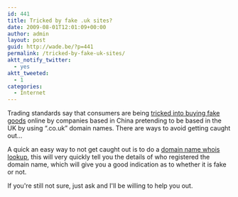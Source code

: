 ```yaml
---
id: 441
title: Tricked by fake .uk sites?
date: 2009-08-01T12:01:09+00:00
author: admin
layout: post
guid: http://wade.be/?p=441
permalink: /tricked-by-fake-uk-sites/
aktt_notify_twitter:
  - yes
aktt_tweeted:
  - 1
categories:
  - Internet
---
```

<p class="lead">
  Trading standards say that consumers are being <a href="http://news.bbc.co.uk/1/hi/business/8178959.stm">tricked into buying fake goods</a> online by companies based in China pretending to be based in the UK by using &#8220;.co.uk&#8221; domain names. There are ways to avoid getting caught out&#8230;<!--more-->
</p>

A quick an easy way to not get caught out is to do a [domain name whois lookup](http://whoisx.co.uk/), this will very quickly tell you the details of who registered the domain name, which will give you a good indication as to whether it is fake or not.

If you're still not sure, just ask and I'll be willing to help you out.